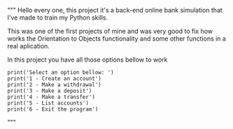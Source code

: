 """
Hello every one, this project it's a back-end online bank simulation that I've made to train my Python skills.

This was one of the first projects of mine and was very good to fix how works the Orientation to Objects functionality and some other functions
in a real aplication.

In this project you have all those options bellow to work

    print('Select an option bellow: ')
    print('1 - Create an account')
    print('2 - Make a withdrawal')
    print('3 - Make a deposit')
    print('4 - Make a transfer')
    print('5 - List accounts')
    print('6 - Exit the program')
    
"""
